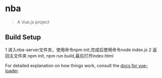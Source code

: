 # nba

> A Vue.js project

## Build Setup

1 进入nba-server文件夹，使用命令npm init,完成后使用命令node index.js
2 返回主文件夹 npm init, npm run build,最后打开index.html



For detailed explanation on how things work, consult the [docs for vue-loader](http://vuejs.github.io/vue-loader).
